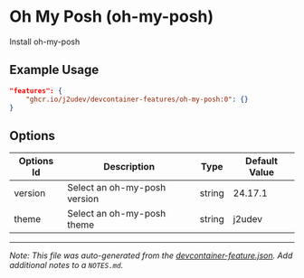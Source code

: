 
# Oh My Posh (oh-my-posh)

Install oh-my-posh

## Example Usage

```json
"features": {
    "ghcr.io/j2udev/devcontainer-features/oh-my-posh:0": {}
}
```

## Options

| Options Id | Description | Type | Default Value |
|-----|-----|-----|-----|
| version | Select an oh-my-posh version | string | 24.17.1 |
| theme | Select an oh-my-posh theme | string | j2udev |



---

_Note: This file was auto-generated from the [devcontainer-feature.json](devcontainer-feature.json).  Add additional notes to a `NOTES.md`._
